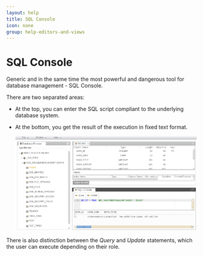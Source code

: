 ```yaml
---
layout: help
title: SQL Console
icon: none
group: help-editors-and-views
---
```


SQL Console
===

Generic and in the same time the most powerful and dangerous tool for database management - SQL Console.

There are two separated areas:

* At the top, you can enter the SQL script compliant to the underlying database system.
* At the bottom, you get the result of the execution in fixed text format.

    ![Database Perspective](images/tooling/perspectives/database/database-perspective.png)


There is also distinction between the *Query* and *Update* statements, which the user can execute depending on their role.
